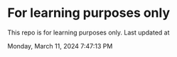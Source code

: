 # For learning purposes only
This repo is for learning purposes only.
Last updated at

Monday, March 11, 2024 7:47:13 PM

